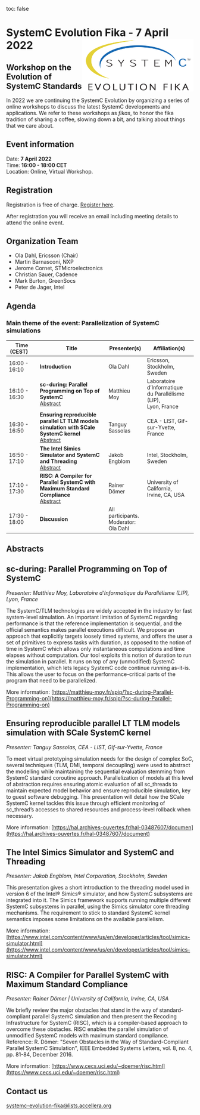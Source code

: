 toc: false

# SystemC Evolution Fika - 7 April 2022<img style="float: right; width:300px;" src="/images/scef.png">

## Workshop on the Evolution of SystemC Standards

In 2022 we are continuing the SystemC Evolution by organizing a series of online workshops to discuss the latest SystemC developments and applications. We refer to these workshops as *fikas*, to honor the fika tradition of sharing a coffee, slowing down a bit, and talking about things that we care about.

## Event information

Date: **7 April 2022**<br>
Time: **16:00 - 18:00 CET**<br>
Location: Online, Virtual Workshop.

## Registration

Registration is free of charge. [Register here](https://form.jotform.com/220664698202963).

After registration you will receive an email including meeting details to attend the online event.

## Organization Team

 * Ola Dahl, Ericsson (Chair)
 * Martin Barnasconi, NXP
 * Jerome Cornet, STMicroelectronics
 * Christian Sauer, Cadence
 * Mark Burton, GreenSocs
 * Peter de Jager, Intel

## Agenda

### Main theme of the event: Parallelization of SystemC simulations

| Time (CEST)&nbsp;&nbsp;&nbsp;&nbsp; | Title | Presenter(s) | Affiliation(s) |
| ------------- | ---------------- | ---------------- | ---------------- |
| 16:00 - 16:10 | **Introduction** | Ola Dahl | Ericsson, Stockholm, Sweden |
| 16:10 - 16:30 | **sc-during: Parallel Programming on Top of SystemC**<br>[Abstract](#sc-during-parallel-programming-on-top-of-systemc) | Matthieu Moy | Laboratoire d’Informatique<br>du Parallélisme (LIP),<br> Lyon, France |
| 16:30 - 16:50 | **Ensuring reproducible parallel LT TLM models simulation with SCale SystemC kernel**<br>[Abstract](#ensuring-reproducible-parallel-lt-tlm-models-simulation-with-scale-systemc-kernel) | Tanguy Sassolas  | CEA - LIST, Gif-sur-Yvette, France |
| 16:50 - 17:10 | **The Intel Simics Simulator and SystemC and Threading**<br>[Abstract](#the-intel-simics-simulator-and-systemc-and-threading) | Jakob Engblom | Intel, Stockholm, Sweden  |
| 17:10 - 17:30 | **RISC: A Compiler for Parallel SystemC with Maximum Standard Compliance**<br>[Abstract](#risc-a-compiler-for-parallel-systemc-with-maximum-standard-compliance) | Rainer Dömer | University of California,<br> Irvine, CA, USA |
| 17:30 - 18:00 | **Discussion** | All participants.<br>Moderator:<br>Ola Dahl  |

## Abstracts

## sc-during: Parallel Programming on Top of SystemC

*Presenter: Matthieu Moy, Laboratoire d’Informatique du Parallélisme (LIP), Lyon, France*

The SystemC/TLM technologies are widely accepted in the industry for fast system-level simulation. An important limitation of SystemC regarding performance is that the reference implementation is sequential, and the official semantics makes parallel executions difficult.
We propose an approach that explicitly targets loosely timed systems, and offers the user a set of primitives to express tasks with duration, as opposed to the notion of time in SystemC which allows only instantaneous computations and time elapses without computation.
Our tool exploits this notion of duration to run the simulation in parallel. It runs on top of any (unmodified) SystemC implementation, which lets legacy SystemC code continue running as-it-is. This allows the user to focus on the performance-critical parts of the program that need to be parallelized.

More information: [https://matthieu-moy.fr/spip/?sc-during-Parallel-Programming-on](https://matthieu-moy.fr/spip/?sc-during-Parallel-Programming-on)


## Ensuring reproducible parallel LT TLM models simulation with SCale SystemC kernel

*Presenter: Tanguy Sassolas, CEA - LIST, Gif-sur-Yvette, France*

To meet virtual prototyping simulation needs for the design of complex SoC, several techniques (TLM, DMI, temporal decoupling) were used to abstract the modelling while maintaining the sequential evaluation stemming from SystemC standard coroutine approach. Parallelization of models at this level of abstraction requires ensuring atomic evaluation of all sc_threads to maintain expected model behavior and ensure reproducible simulation, key to guest software debugging. This presentation will detail how the SCale SystemC kernel tackles this issue through efficient monitoring of sc_thread’s accesses to shared resources and process-level rollback when necessary.

More information: [https://hal.archives-ouvertes.fr/hal-03487607/documen](https://hal.archives-ouvertes.fr/hal-03487607/document)

## The Intel Simics Simulator and SystemC and Threading

*Presenter: Jakob Engblom, Intel Corporation, Stockholm, Sweden*

This presentation gives a short introduction to the threading model used in version 6 of the Intel® Simics® simulator, and how SystemC subsystems are integrated into it. The Simics framework supports running multiple different SystemC subsystems in parallel, using the Simics simulator core threading mechanisms. The requirement to stick to standard SystemC kernel semantics imposes some limitations on the available parallelism.
 
More information: [https://www.intel.com/content/www/us/en/developer/articles/tool/simics-simulator.html](https://www.intel.com/content/www/us/en/developer/articles/tool/simics-simulator.html)


## RISC: A Compiler for Parallel SystemC with Maximum Standard Compliance

*Presenter: Rainer Dömer | University of California, Irvine, CA, USA*

We briefly review the major obstacles that stand in the way of standard-compliant parallel SystemC simulation and then present the Recoding Infrastructure for SystemC (RISC), which is a compiler-based approach to overcome these obstacles. RISC enables the parallel simulation of unmodified SystemC models with maximum standard compliance.
Reference: R. Dömer: "Seven Obstacles in the Way of Standard-Compliant Parallel SystemC Simulation", IEEE Embedded Systems Letters, vol. 8, no. 4, pp. 81-84, December 2016.

More information: [https://www.cecs.uci.edu/~doemer/risc.html](https://www.cecs.uci.edu/~doemer/risc.html)


## Contact us

[systemc-evolution-fika@lists.accellera.org](mailto:systemc-evolution-fika@lists.accellera.org)